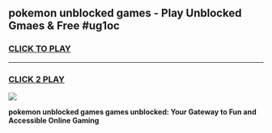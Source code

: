 
## pokemon unblocked games - Play Unblocked Gmaes & Free #ug1oc
<h3>
<a href="https://premium.freeplayer.one?title=pokemon_unblocked_games&ref=03M">CLICK TO PLAY</a></h3>
<hr>

<h3>
<a href="https://premium.freeplayer.one?title=pokemon_unblocked_games&ref=03M">CLICK 2 PLAY</a>
  
</h3>

<a href="https://premium.freeplayer.one?title=pokemon_unblocked_games&ref=03M"><img src="https://clearcache.store/games.png"></a>


**pokemon unblocked games games unblocked: Your Gateway to Fun and Accessible Online Gaming**
